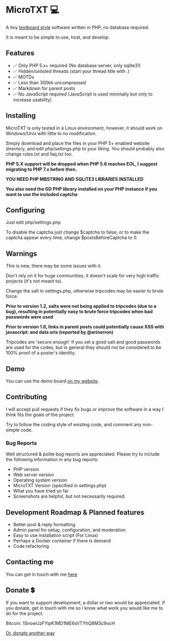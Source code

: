 # MicroTXT 💻

A tiny [textboard style](https://en.wikipedia.org/wiki/Textboard) software written in PHP, no database required.

It is meant to be simple to use, host, and develop.

## Features

* ✅ Only PHP 5.x+ required (No database server, only sqlite3!)
* ✅ Hidden/unlisted threads (start your thread title with .)
* ✅ MOTDs
* ✅ Less than 300kb uncompressed
* ✅ Markdown for parent posts
* ✅ No JavaScript required (JavaScript is used minimally but only to increase usability)

## Installing

MicroTXT is only tested in a Linux environment, however, it should work on Windows/Unix with little to no modification.

Simply download and place the files in your PHP 5+ enabled website directory, and edit php/settings.php to your liking. You should probably also change rules.txt and faq.txt too.

**PHP 5.X support will be dropped when PHP 5.6 reaches EOL, I suggest migrating to PHP 7.x before then.**

**YOU NEED PHP MBSTRING AND SQLITE3 LIBRARIES INSTALLED**

**You also need the GD PHP library installed on your PHP instance if you want to use the included captcha**

## Configuring

Just edit php/settings.php

To disable the captcha just change $captcha to false, or to make the captcha appear every time, change $postsBeforeCaptcha to 0.

## Warnings

This is new, there may be some issues with it.

Don't rely on it for huge communities, it doesn't scale for very high traffic projects (it's not meant to).

Change the salt in settings.php, otherwise tripcodes may be easier to brute force.

**Prior to version 1.2, salts were not being applied to tripcodes (due to a bug), resulting in potentially easy to brute force tripcodes when bad passwords were used**

**Prior to version 1.6, links in parent posts could potentially cause XSS with javascript: and data uris (reported by @arinerron)**

Tripcodes are 'secure enough' if you set a good salt and good passwords are used for the codes, but in general they should not be considered to be 100% proof of a poster's identity.

## Demo

You can use the demo board [on my website](https://www.chaoswebs.net/mt/).

## Contributing

I will accept pull requests if they fix bugs or improve the software in a way I think fits the goals of the project.

Try to follow the coding style of existing code, and comment any non-simple code.

### Bug Reports

Well structured & polite bug reports are appreciated. Please try to include the following information in any bug reports:

* PHP version
* Web server version
* Operating system version
* MicroTXT Version (specified in settings.php)
* What you have tried so far
* Screenshots are helpful, but not necessarily required.

## Development Roadmap & Planned features

* Better post & reply formatting
* Admin panel for setup, configuration, and moderation
* Easy to use installation script (For Linux)
* Perhaps a Docker container if there is demand
* Code refactoring

## Contacting me

You can get in touch with me [here](https://chaoswebs.net/contact)

## Donate 💲

If you want to support development, a dollar or two would be appreciated. If you donate, get in touch with me so I know what work you would like me to do for the project.

Bitcoin: 1SnowUzFYipK1MD1ME6sVTYhQ8M3c9ocH

[Or, donate another way](https://chaoswebs.net/)
